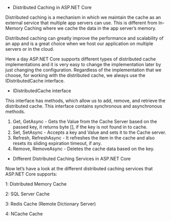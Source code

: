 * Distributed Caching in ASP.NET Core

Distributed caching is a mechanism in which we maintain the cache as an external service that multiple app servers can use. This is different from In-Memory Caching where we cache the data in the app server’s memory.

Distributed caching can greatly improve the performance and scalability of an app and is a great choice when we host our application on multiple servers or in the cloud.

Here a day ASP.NET Core supports different types of distributed cache implementations and it is very easy to change the implementation later by just changing the configuration. Regardless of the implementation that we choose, for working with the distributed cache, we always use the IDistributedCache interface.

* IDistributedCache interface

This interface has methods, which allow us to add, remove, and retrieve the distributed cache. This interface contains synchronous and asynchronous methods. 

1.	Get, GetAsync - Gets the Value from the Cache Server based on the passed key, it returns byte [], if the key is not found in to cache.
2.	Set, SetAsync - Accepts a key and Value and sets it to the Cache server.
3.	Refresh, RefreshAsync - It refreshes the item in the cache and also resets its sliding expiration timeout, if any.
4.	Remove, RemoveAsync - Deletes the cache data based on the key.

* Different Distributed Caching Services in ASP.NET Core

Now let’s have a look at the different distributed caching services that ASP.NET Core supports:

1: Distributed Memory Cache

2: SQL Server Cache

3: Redis Cache (Remote Dictionary Server)

4: NCache Cache

